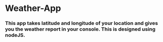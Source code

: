 # Weather-App

### This app takes latitude and longitude of your location and gives you the weather report in your console. This is designed using nodeJS.
